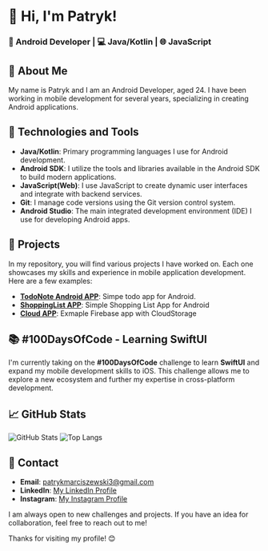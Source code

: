 # 👋 Hi, I'm Patryk!

### 📱 Android Developer | 💻 Java/Kotlin | 🌐 JavaScript

## 📄 About Me

My name is Patryk and I am an Android Developer, aged 24. I have been working in mobile development for several years, specializing in creating Android applications.
## 🔧 Technologies and Tools

- **Java/Kotlin**: Primary programming languages I use for Android development.
- **Android SDK**: I utilize the tools and libraries available in the Android SDK to build modern applications.
- **JavaScript(Web)**: I use JavaScript to create dynamic user interfaces and integrate with backend services.
- **Git**: I manage code versions using the Git version control system.
- **Android Studio**: The main integrated development environment (IDE) I use for developing Android apps.

## 🚀 Projects

In my repository, you will find various projects I have worked on. Each one showcases my skills and experience in mobile application development. Here are a few examples:

- [**TodoNote Android APP**](https://github.com/PatrykMCoder/Todo): Simpe todo app for Android.
- [**ShoppingList APP**](https://github.com/PatrykMCoder/ShoppingList): Simple Shopping List App for Android
- [**Cloud APP**](https://github.com/PatrykMCoder/CloudApp): Exmaple Firebase app with CloudStorage


## 📚 #100DaysOfCode - Learning SwiftUI
I'm currently taking on the **#100DaysOfCode** challenge to learn **SwiftUI** and expand my mobile development skills to iOS. This challenge allows me to explore a new ecosystem and further my expertise in cross-platform development.

## 📈 GitHub Stats

![GitHub Stats](https://github-readme-stats.vercel.app/api?username=PatrykMCoder&show_icons=true&theme=radical)
![Top Langs](https://github-readme-stats.vercel.app/api/top-langs/?username=PatrykMCoder&layout=compact&theme=radical)

## 🌟 Contact

- **Email**: [patrykmarciszewski3@gmail.com](mailto:patrykmarciszewski3@gmail.com)
- **LinkedIn**: [My LinkedIn Profile](https://www.linkedin.com/in/patryk-marciszewski)
- **Instagram**: [My Instagram Profile](https://www.instagram.com/patryk_programmer/)

I am always open to new challenges and projects. If you have an idea for collaboration, feel free to reach out to me!

Thanks for visiting my profile! 😊
